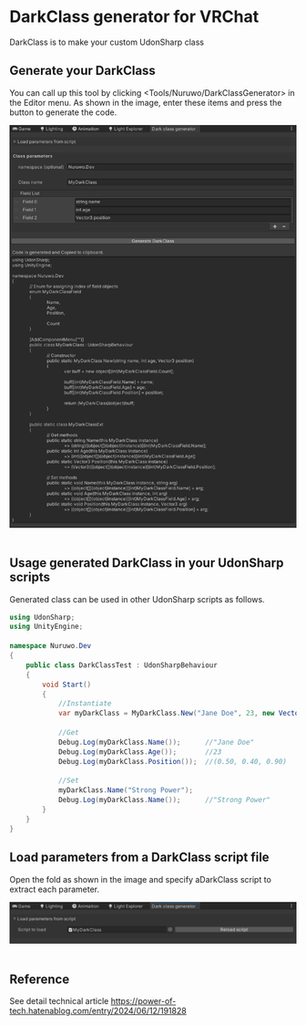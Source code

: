 # DarkClass generator for VRChat
DarkClass is to make your custom UdonSharp class

## Generate your DarkClass
You can call up this tool by clicking <Tools/Nuruwo/DarkClassGenerator> in the Editor menu.
As shown in the image, enter these items and press the button to generate the code.

<kbd><img src="ReadMeImages/usage_example.png" alt="" width="800"/></kbd><br><br>

## Usage generated DarkClass in your UdonSharp scripts
Generated class can be used in other UdonSharp scripts as follows.

```cs
using UdonSharp;
using UnityEngine;

namespace Nuruwo.Dev
{
    public class DarkClassTest : UdonSharpBehaviour
    {
        void Start()
        {
            //Instantiate
            var myDarkClass = MyDarkClass.New("Jane Doe", 23, new Vector3(0.5f, 0.4f, 0.9f));

            //Get
            Debug.Log(myDarkClass.Name());      //"Jane Doe"
            Debug.Log(myDarkClass.Age());       //23
            Debug.Log(myDarkClass.Position());  //(0.50, 0.40, 0.90)

            //Set
            myDarkClass.Name("Strong Power");
            Debug.Log(myDarkClass.Name());      //"Strong Power"
        }
    }
}
```

## Load parameters from a DarkClass script file
Open the fold as shown in the image and specify aDarkClass script to extract each parameter.

<kbd><img src="ReadMeImages/load_parameters.png" alt="" width="800"/></kbd><br><br>

## Reference
See detail technical article
https://power-of-tech.hatenablog.com/entry/2024/06/12/191828